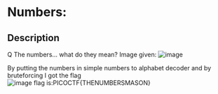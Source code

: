 # Numbers:
## Description
Q The numbers... what do they mean?
Image given:
![image](https://github.com/Bg652/ctf/assets/144695497/9b539e78-42d2-4f4d-904f-a0e0c557e3a6)

By putting the numbers  in simple  numbers to alphabet decoder and by bruteforcing I got the flag\
![image](https://github.com/Bg652/ctf/assets/144695497/f456d44e-6ed3-416f-8563-7b6490dcb78a)
flag is:PICOCTF{THENUMBERSMASON}

